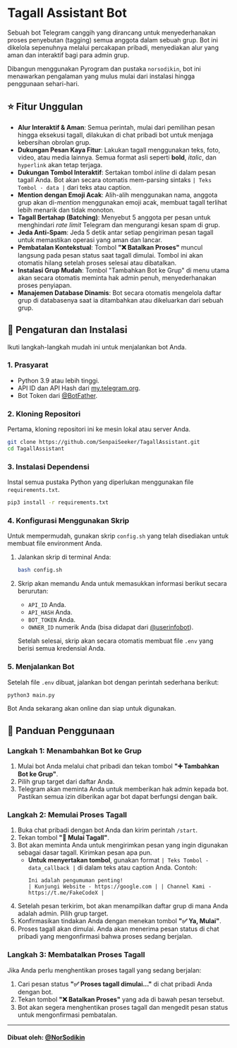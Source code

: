 # Tagall Assistant Bot

Sebuah bot Telegram canggih yang dirancang untuk menyederhanakan proses penyebutan (tagging) semua anggota dalam sebuah grup. Bot ini dikelola sepenuhnya melalui percakapan pribadi, menyediakan alur yang aman dan interaktif bagi para admin grup.

Dibangun menggunakan Pyrogram dan pustaka `norsodikin`, bot ini menawarkan pengalaman yang mulus mulai dari instalasi hingga penggunaan sehari-hari.

## ⭐ Fitur Unggulan

-   **Alur Interaktif & Aman**: Semua perintah, mulai dari pemilihan pesan hingga eksekusi tagall, dilakukan di chat pribadi bot untuk menjaga kebersihan obrolan grup.
-   **Dukungan Pesan Kaya Fitur**: Lakukan tagall menggunakan teks, foto, video, atau media lainnya. Semua format asli seperti **bold**, *italic*, dan `hyperlink` akan tetap terjaga.
-   **Dukungan Tombol Interaktif**: Sertakan tombol *inline* di dalam pesan tagall Anda. Bot akan secara otomatis mem-parsing sintaks `| Teks Tombol - data |` dari teks atau caption.
-   **Mention dengan Emoji Acak**: Alih-alih menggunakan nama, anggota grup akan di-*mention* menggunakan emoji acak, membuat tagall terlihat lebih menarik dan tidak monoton.
-   **Tagall Bertahap (Batching)**: Menyebut 5 anggota per pesan untuk menghindari *rate limit* Telegram dan mengurangi kesan spam di grup.
-   **Jeda Anti-Spam**: Jeda 5 detik antar setiap pengiriman pesan tagall untuk memastikan operasi yang aman dan lancar.
-   **Pembatalan Kontekstual**: Tombol **"❌ Batalkan Proses"** muncul langsung pada pesan status saat tagall dimulai. Tombol ini akan otomatis hilang setelah proses selesai atau dibatalkan.
-   **Instalasi Grup Mudah**: Tombol "Tambahkan Bot ke Grup" di menu utama akan secara otomatis meminta hak admin penuh, menyederhanakan proses penyiapan.
-   **Manajemen Database Dinamis**: Bot secara otomatis mengelola daftar grup di databasenya saat ia ditambahkan atau dikeluarkan dari sebuah grup.

## 🚀 Pengaturan dan Instalasi

Ikuti langkah-langkah mudah ini untuk menjalankan bot Anda.

### 1. Prasyarat

-   Python 3.9 atau lebih tinggi.
-   API ID dan API Hash dari [my.telegram.org](https://my.telegram.org).
-   Bot Token dari [@BotFather](https://t.me/BotFather).

### 2. Kloning Repositori

Pertama, kloning repositori ini ke mesin lokal atau server Anda.
```bash
git clone https://github.com/SenpaiSeeker/TagallAssistant.git
cd TagallAssistant
```

### 3. Instalasi Dependensi

Instal semua pustaka Python yang diperlukan menggunakan file `requirements.txt`.
```bash
pip3 install -r requirements.txt
```

### 4. Konfigurasi Menggunakan Skrip

Untuk mempermudah, gunakan skrip `config.sh` yang telah disediakan untuk membuat file environment Anda.

1.  Jalankan skrip di terminal Anda:
    ```bash
    bash config.sh
    ```

2.  Skrip akan memandu Anda untuk memasukkan informasi berikut secara berurutan:
    -   `API_ID` Anda.
    -   `API_HASH` Anda.
    -   `BOT_TOKEN` Anda.
    -   `OWNER_ID` numerik Anda (bisa didapat dari [@userinfobot](https://t.me/userinfobot)).

    Setelah selesai, skrip akan secara otomatis membuat file `.env` yang berisi semua kredensial Anda.

### 5. Menjalankan Bot

Setelah file `.env` dibuat, jalankan bot dengan perintah sederhana berikut:

```bash
python3 main.py
```

Bot Anda sekarang akan online dan siap untuk digunakan.

## 📖 Panduan Penggunaan

### Langkah 1: Menambahkan Bot ke Grup

1.  Mulai bot Anda melalui chat pribadi dan tekan tombol **"➕ Tambahkan Bot ke Grup"**.
2.  Pilih grup target dari daftar Anda.
3.  Telegram akan meminta Anda untuk memberikan hak admin kepada bot. Pastikan semua izin diberikan agar bot dapat berfungsi dengan baik.

### Langkah 2: Memulai Proses Tagall

1.  Buka chat pribadi dengan bot Anda dan kirim perintah `/start`.
2.  Tekan tombol **"🚀 Mulai Tagall"**.
3.  Bot akan meminta Anda untuk mengirimkan pesan yang ingin digunakan sebagai dasar tagall. Kirimkan pesan apa pun.
    -   **Untuk menyertakan tombol**, gunakan format `| Teks Tombol - data_callback |` di dalam teks atau caption Anda. Contoh:
        ```
        Ini adalah pengumuman penting!
        | Kunjungi Website - https://google.com | | Channel Kami - https://t.me/FakeCodeX |
        ```
4.  Setelah pesan terkirim, bot akan menampilkan daftar grup di mana Anda adalah admin. Pilih grup target.
5.  Konfirmasikan tindakan Anda dengan menekan tombol **"✅ Ya, Mulai"**.
6.  Proses tagall akan dimulai. Anda akan menerima pesan status di chat pribadi yang mengonfirmasi bahwa proses sedang berjalan.

### Langkah 3: Membatalkan Proses Tagall

Jika Anda perlu menghentikan proses tagall yang sedang berjalan:

1.  Cari pesan status **"✅ Proses tagall dimulai..."** di chat pribadi Anda dengan bot.
2.  Tekan tombol **"❌ Batalkan Proses"** yang ada di bawah pesan tersebut.
3.  Bot akan segera menghentikan proses tagall dan mengedit pesan status untuk mengonfirmasi pembatalan.

---
#### Dibuat oleh: [@NorSodikin](https://t.me/NorSodikin)
